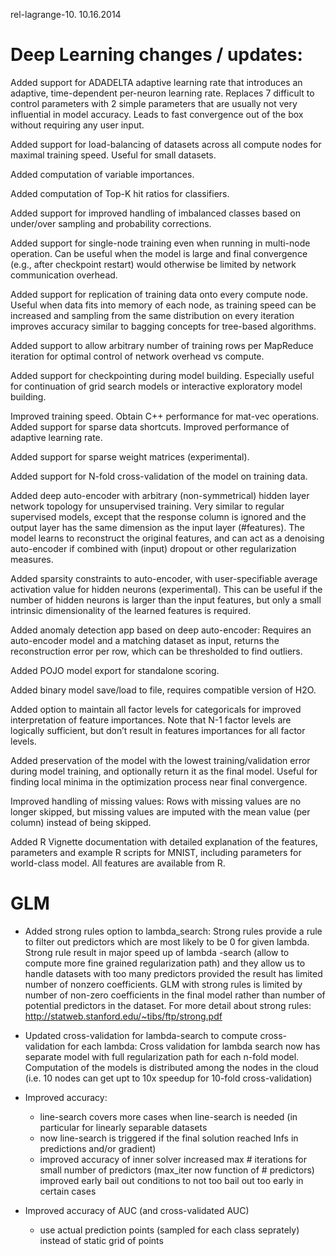 rel-lagrange-10. 10.16.2014

Deep Learning changes / updates:
===================================

Added support for ADADELTA adaptive learning rate that introduces an adaptive, time-dependent per-neuron learning rate.  Replaces 7 difficult to control parameters with 2 simple parameters that are usually not very influential in model accuracy.  Leads to fast convergence out of the box without requiring any user input.

Added support for load-balancing of datasets across all compute nodes for maximal training speed.  Useful for small datasets.

Added computation of variable importances.

Added computation of Top-K hit ratios for classifiers.

Added support for improved handling of imbalanced classes based on under/over sampling and probability corrections.

Added support for single-node training even when running in multi-node operation. Can be useful when the model is large and final convergence (e.g., after checkpoint restart) would otherwise be limited by network communication overhead.

Added support for replication of training data onto every compute node. Useful when data fits into memory of each node, as training speed can be increased and sampling from the same distribution on every iteration improves accuracy similar to bagging concepts for tree-based algorithms.

Added support to allow arbitrary number of training rows per MapReduce iteration for optimal control of network overhead vs compute.

Added support for checkpointing during model building. Especially useful for continuation of grid search models or interactive exploratory model building.

Improved training speed.  Obtain C++ performance for mat-vec operations.  Added support for sparse data shortcuts.  Improved performance of adaptive learning rate.

Added support for sparse weight matrices (experimental).

Added support for N-fold cross-validation of the model on training data.

Added deep auto-encoder with arbitrary (non-symmetrical) hidden layer network topology for unsupervised training. Very similar to regular supervised models, except that the response column is ignored and the output layer has the same dimension as the input layer (#features).  The model learns to reconstruct the original features, and can act as a denoising auto-encoder if combined with (input) dropout or other regularization measures.

Added sparsity constraints to auto-encoder, with user-specifiable average activation value for hidden neurons (experimental). This can be useful if the number of hidden neurons is larger than the input features, but only a small intrinsic dimensionality of the learned features is required.

Added anomaly detection app based on deep auto-encoder: Requires an auto-encoder model and a matching dataset as input, returns the reconstruction error per row, which can be thresholded to find outliers.

Added POJO model export for standalone scoring.

Added binary model save/load to file, requires compatible version of H2O.
	
Added option to maintain all factor levels for categoricals for improved interpretation of feature importances. Note that N-1 factor levels are logically sufficient, but don’t result in features importances for all factor levels.

Added preservation of the model with the lowest training/validation error during model training, and optionally return it as the final model.  Useful for finding local minima in the optimization process near final convergence.
			
Improved handling of missing values: Rows with missing values are no longer skipped, but missing values are imputed with the mean value (per column) instead of being skipped.

Added R Vignette documentation with detailed explanation of the features, parameters and example R scripts for MNIST, including parameters for world-class model.  All features are available from R.



GLM
==============================================
+ Added strong rules option to lambda_search:
  Strong rules provide a rule to filter out predictors which are most likely to be 0 for given lambda. 
  Strong rule result in major speed up of lambda -search (allow to compute more fine grained regularization path) and they allow us to handle datasets with too many predictors provided the result has limited number of nonzero coefficients. GLM with strong rules is limited by number of non-zero coefficients in the final model rather than number of potential predictors in the dataset.
  For more detail about strong rules: http://statweb.stanford.edu/~tibs/ftp/strong.pdf

+ Updated cross-validation for lambda-search to compute cross-validation for each lambda:
   Cross validation for lambda search now has separate model with full regularization path for each n-fold model.
   Computation of the models is distributed among the nodes in the cloud (i.e. 10 nodes can get upt to 10x speedup for 10-fold cross-validation) 

+ Improved accuracy:
   - line-search covers more cases when line-search is needed (in particular for linearly separable datasets 
   - now line-search is triggered if the final solution reached Infs in predictions and/or gradient)
   - improved accuracy of inner solver 
      		increased max # iterations for small number of predictors (max_iter now function of # predictors)
       		improved early bail out conditions to not too bail out too early in certain cases
 
+ Improved accuracy of AUC (and cross-validated AUC) 
   - use actual prediction points (sampled for each class seprately) instead of static grid of points  
